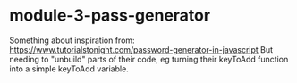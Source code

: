 # module-3-pass-generator

Something about inspiration from:
https://www.tutorialstonight.com/password-generator-in-javascript
But needing to "unbuild" parts of their code, eg turning their keyToAdd function into a simple keyToAdd variable.
